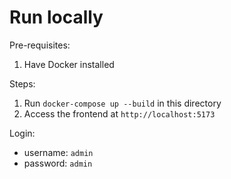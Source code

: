 # Run locally

Pre-requisites:
1. Have Docker installed

Steps:
1. Run `docker-compose up --build` in this directory
2. Access the frontend at `http://localhost:5173`

Login:
- username: `admin`
- password: `admin`

